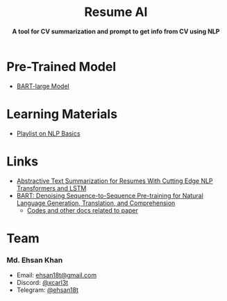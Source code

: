 <div align="center">
  <h1>Resume AI</h1>
  <strong>A tool for CV summarization and prompt to get info from CV using NLP</strong>
</div>
<br>

# Pre-Trained Model
 - [BART-large Model](https://huggingface.co/facebook/bart-large)

# Learning Materials
 - [Playlist on NLP Basics](https://youtube.com/playlist?list=PLKnIA16_RmvZo7fp5kkIth6nRTeQQsjfX&si=Go_VvX-cXjEkaUHY)

# Links
 - [Abstractive Text Summarization for Resumes With Cutting Edge NLP Transformers and LSTM](https://arxiv.org/ftp/arxiv/papers/2306/2306.13315.pdf)
 - [BART: Denoising Sequence-to-Sequence Pre-training for Natural Language Generation, Translation, and Comprehension](https://arxiv.org/pdf/1910.13461.pdf)
   - [Codes and other docs related to paper](https://github.com/facebookresearch/fairseq/tree/main/examples/bart)

# Team
### Md. Ehsan Khan
  - Email: [ehsan18t@gmail.com](mailto:ehsan18t@gmail.com)
  - Discord: [@xcarl3t](https://discord.com/users/xcarl3t)
  - Telegram: [@ehsan18t](https://t.me/ehsan18t)

